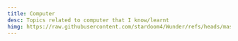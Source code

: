 ```yaml
---
title: Computer
desc: Topics related to computer that I know/learnt
himg: https://raw.githubusercontent.com/stardoom4/Wunder/refs/heads/master/static/site/fractal-maths.png
---
```

